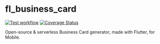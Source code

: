 # fl_business_card

[![Test workflow](https://github.com/Floating-Dartists/fl_business_card/actions/workflows/tests.yml/badge.svg)](https://github.com/Floating-Dartists/fl_business_card/actions/workflows/tests.yml)
[![Coverage Status](https://coveralls.io/repos/github/Floating-Dartists/fl_business_card/badge.svg?branch=main)](https://coveralls.io/github/Floating-Dartists/fl_business_card?branch=main)

Open-source & serverless Business Card generator, made with Flutter, for Mobile.

